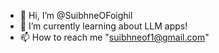 - 👋 Hi, I’m @SuibhneOFoighil
- 🌱 I’m currently learning about LLM apps!
- 📫 How to reach me "suibhneof1@gmail.com"

<!---
SuibhneOFoighil/SuibhneOFoighil is a ✨ special ✨ repository because its `README.md` (this file) appears on your GitHub profile.
You can click the Preview link to take a look at your changes.
--->
